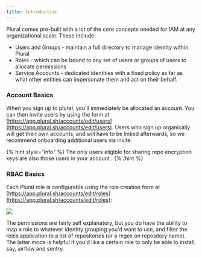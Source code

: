 ```yaml
---
title: Introduction
---
```


Plural comes pre-built with a lot of the core concepts needed for IAM at any organizational scale. These include:

* Users and Groups - maintain a full directory to manage identity within Plural
* Roles - which can be bound to any set of users or groups of users to allocate permissions
* Service Accounts - dedicated identities with a fixed policy as far as what other entities can impersonate them and act on their behalf.

### Account Basics

When you sign up to plural, you'll immediately be allocated an account. You can then invite users by using the form at [https://app.plural.sh/accounts/edit/users](https://app.plural.sh/accounts/edit/users). Users who sign up organically will get their own accounts, and will have to be linked afterwards, so we recommend onboarding additional users via invite.

{% hint style="info" %}
The only users eligible for sharing repo encryption keys are also those users in your account .
{% /hint %}

### RBAC Basics

Each Plural role is configurable using the role creation form at [https://app.plural.sh/accounts/edit/roles](https://app.plural.sh/accounts/edit/roles):

![](../../reference/.gitbook/assets/Screen%20Shot%202021-07-23%20at%205.47.19%20PM.png)

The permissions are fairly self explanatory, but you do have the ability to map a role to whatever identity grouping you'd want to use, and filter the roles application to a list of repositories (or a regex on repository name). The latter mode is helpful if you'd like a certain role to only be able to install, say, airflow and sentry.
